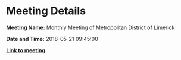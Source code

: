 # Meeting Details

**Meeting Name:** Monthly Meeting of Metropolitan District of Limerick

**Date and Time:** 2018-05-21 09:45:00

**<a href="https://www.limerick.ie/council/whats-on/monthly-meeting-metropolitan-district-limerick-40" target="_blank">Link to meeting</a>**

